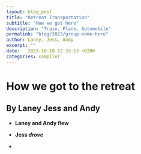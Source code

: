 ```yaml
---
layout: blog_post
title: "Retreat Transportation"
subtitle: "How we got here"
description: "Train, Plane, Automobile"
permalink: "blog/2023/group-name-here"
author: Laney, Jess, Andy
excerpt: ""
date:   2023-10-18 12:33:13 +0200
categories: compiler
---
```

# How we got to the retreat
## By Laney Jess and Andy

- **Laney and Andy flew**
- **Jess _drove_**

-
